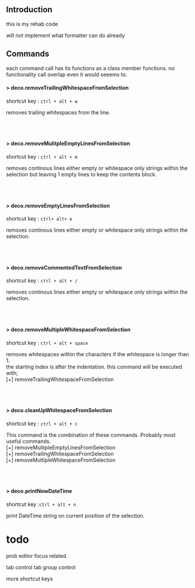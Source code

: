 ## Introduction

this is my rehab code 

will not implement what formatter can do already 


## Commands

each command call has its functions as a class member functions. no functionality call overlap even it would seeems to. 



#### > __deco.removeTrailingWhitespaceFromSelection__<br>
shortcut key : `ctrl + alt + w`<br>

removes trailing whitespaces from the line. 

<br><br>


#### > __deco.removeMulitpleEmptyLinesFromSelection__<br>
shortcut key : `ctrl + alt + m`<br>

removes continous lines either empty or whitespace only strings within the selection but leaving 1 empty lines to keep the contents block.

<br><br>


#### > __deco.removeEmptyLinesFromSelection__<br>
shortcut key : `ctrl+ alt+ e`<br>

removes continous lines either empty or whitespace only strings within the selection.

<br><br>


#### > __deco.removeCommentedTextFromSelection__<br>
shortcut key : `ctrl + alt + /`<br>

removes continous lines either empty or whitespace only strings within the selection.

<br><br>

#### > __deco.removeMultipleWhitespaceFromSelection__<br>
shortcut key : `ctrl + alt + space`<br>

removes whitespaces within the characters if the whitespace is longer than 1.<br>
the starting index is after the indentation. this command will be executed with;<br>
[+] removeTrailingWhitespaceFromSelection<br>

<br><br>


#### > __deco.cleanUpWhitespaceFromSelection__<br>
shortcut key : `ctrl + alt + c`<br>

This command is the combination of these commands. Probably most useful commands.<br>
[+] removeMulitpleEmptyLinesFromSelection<br>
[+] removeTrailingWhitespaceFromSelection<br>
[+] removeMultipleWhitespaceFromSelection<br>

<br><br>

#### > __deco.printNowDateTime__

shortcut key :`ctrl + alt + n`<br>

print DateTime string on current position of the selection.



# todo

prob editor focus related. 

tab control 
tab group control


more shortcut keys 


